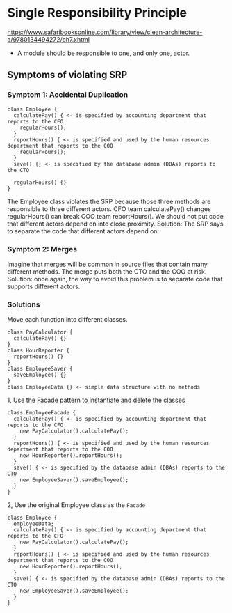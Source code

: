 # Single Responsibility Principle

https://www.safaribooksonline.com/library/view/clean-architecture-a/9780134494272/ch7.xhtml

- A module should be responsible to one, and only one, actor.

## Symptoms of violating SRP

### Symptom 1: Accidental Duplication

```
class Employee {
  calculatePay() { <- is specified by accounting department that reports to the CFO
    regularHours();
  }
  reportHours() { <- is specified and used by the human resources department that reports to the COO
    regularHours();
  }
  save() {} <- is specified by the database admin (DBAs) reports to the CTO

  regularHours() {}
}
```

The Employee class violates the SRP because those three methods are responsible to three different actors.
CFO team calculatePay() changes regularHours() can break COO team reportHours().
We should not put code that different actors depend on into close proximity.
Solution: The SRP says to separate the code that different actors depend on.

### Symptom 2: Merges

Imagine that merges will be common in source files that contain many different methods.
The merge puts both the CTO and the COO at risk.
Solution: once again, the way to avoid this problem is to separate code that supports different actors.

### Solutions

Move each function into different classes.

```
class PayCalculator {
  calculatePay() {}
}
class HourReporter {
  reportHours() {}
}
class EmployeeSaver {
  saveEmployee() {}
}
class EmployeeData {} <- simple data structure with no methods
```

1, Use the Facade pattern to instantiate and delete the classes

```
class EmployeeFacade {
  calculatePay() { <- is specified by accounting department that reports to the CFO
    new PayCalculator().calculatePay();
  }
  reportHours() { <- is specified and used by the human resources department that reports to the COO
    new HourReporter().reportHours();
  }
  save() { <- is specified by the database admin (DBAs) reports to the CTO
    new EmployeeSaver().saveEmployee();
  }
}
```

2, Use the original Employee class as the `Facade`

```
class Employee {
  employeeData;
  calculatePay() { <- is specified by accounting department that reports to the CFO
    new PayCalculator().calculatePay();
  }
  reportHours() { <- is specified and used by the human resources department that reports to the COO
    new HourReporter().reportHours();
  }
  save() { <- is specified by the database admin (DBAs) reports to the CTO
    new EmployeeSaver().saveEmployee();
  }   
}
```
